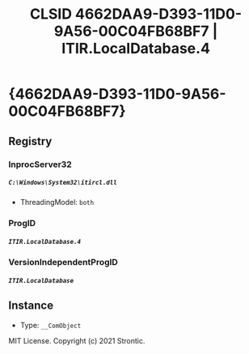 ﻿---
title: "CLSID 4662DAA9-D393-11D0-9A56-00C04FB68BF7 | ITIR.LocalDatabase.4"
excerpt: What is COM-Object CLSID 4662DAA9-D393-11D0-9A56-00C04FB68BF7?
---

# {4662DAA9-D393-11D0-9A56-00C04FB68BF7}


## Registry


### InprocServer32

##### `C:\Windows\System32\itircl.dll`
* ThreadingModel: `both`

### ProgID

##### `ITIR.LocalDatabase.4`

### VersionIndependentProgID

##### `ITIR.LocalDatabase`

## Instance

* Type: `__ComObject`

MIT License. Copyright (c) 2021 Strontic.


